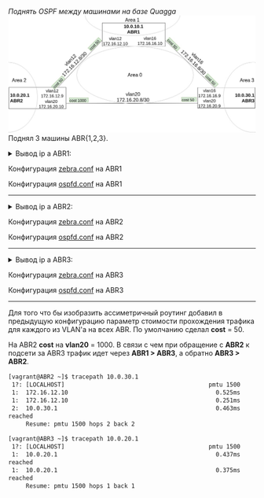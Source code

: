 *Поднять OSPF между машинами на базе Quagga*
<img src="https://github.com/alexey4he/otuslinux_learning/blob/master/2_basic_network/12_Quagga_routing/image/12Quagga_scheme_2.jpg"/>
Поднял 3 машины ABR{1,2,3}. 

<details> <summary>Вывод ip a ABR1:</summary>
  <pre>
  <code>
  [vagrant@ABR1 ~]$ ip a
1: lo: <LOOPBACK,UP,LOWER_UP> mtu 65536 qdisc noqueue state UNKNOWN group default qlen 1000
    link/loopback 00:00:00:00:00:00 brd 00:00:00:00:00:00
    inet 127.0.0.1/8 scope host lo
       valid_lft forever preferred_lft forever
    inet6 ::1/128 scope host
       valid_lft forever preferred_lft forever
2: eth0: <BROADCAST,MULTICAST,UP,LOWER_UP> mtu 1500 qdisc pfifo_fast state UP group default qlen 1000
    link/ether 52:54:00:c9:c7:04 brd ff:ff:ff:ff:ff:ff
    inet 10.0.2.15/24 brd 10.0.2.255 scope global noprefixroute dynamic eth0
       valid_lft 84188sec preferred_lft 84188sec
    inet6 fe80::5054:ff:fec9:c704/64 scope link
       valid_lft forever preferred_lft forever
3: eth1: <BROADCAST,MULTICAST,UP,LOWER_UP> mtu 1500 qdisc pfifo_fast state UP group default qlen 1000
    link/ether 08:00:27:d3:f3:49 brd ff:ff:ff:ff:ff:ff
    inet 10.0.10.1/24 brd 10.0.10.255 scope global noprefixroute eth1
       valid_lft forever preferred_lft forever
    inet6 fe80::a00:27ff:fed3:f349/64 scope link
       valid_lft forever preferred_lft forever
4: vlan16@eth1: <BROADCAST,MULTICAST,UP,LOWER_UP> mtu 1500 qdisc noqueue stateUP group default qlen 1000
    link/ether 08:00:27:d3:f3:49 brd ff:ff:ff:ff:ff:ff
    inet 172.16.16.10/30 brd 172.16.16.11 scope global noprefixroute vlan16
       valid_lft forever preferred_lft forever
    inet6 fe80::43e:dd54:a4a2:419e/64 scope link noprefixroute
       valid_lft forever preferred_lft forever
5: vlan12@eth1: <BROADCAST,MULTICAST,UP,LOWER_UP> mtu 1500 qdisc noqueue stateUP group default qlen 1000
    link/ether 08:00:27:d3:f3:49 brd ff:ff:ff:ff:ff:ff
    inet 172.16.12.10/30 brd 172.16.12.11 scope global noprefixroute vlan12
       valid_lft forever preferred_lft forever
    inet6 fe80::8e99:f637:18f7:c121/64 scope link noprefixroute
       valid_lft forever preferred_lft forever"
</code>
</pre>
</details>


Конфигурация [zebra.conf](https://github.com/alexey4he/otuslinux_learning/blob/master/2_basic_network/12_Quagga_routing/Task_2/quagga_conf/1zebra.conf) на ABR1

Конфигурация [ospfd.conf](https://github.com/alexey4he/otuslinux_learning/blob/master/2_basic_network/12_Quagga_routing/Task_2/quagga_conf/1ospfd.conf) на ABR1
_________________________


<details><summary>Вывод ip a ABR2:</summary>
  <pre>
  <code>
[vagrant@ABR2 ~]$ ip a
1: lo: <LOOPBACK,UP,LOWER_UP> mtu 65536 qdisc noqueue state UNKNOWN group default qlen 1000
    link/loopback 00:00:00:00:00:00 brd 00:00:00:00:00:00
    inet 127.0.0.1/8 scope host lo
       valid_lft forever preferred_lft forever
    inet6 ::1/128 scope host
       valid_lft forever preferred_lft forever
2: eth0: <BROADCAST,MULTICAST,UP,LOWER_UP> mtu 1500 qdisc pfifo_fast state UP group default qlen 1000
    link/ether 52:54:00:c9:c7:04 brd ff:ff:ff:ff:ff:ff
    inet 10.0.2.15/24 brd 10.0.2.255 scope global noprefixroute dynamic eth0
       valid_lft 83573sec preferred_lft 83573sec
    inet6 fe80::5054:ff:fec9:c704/64 scope link
       valid_lft forever preferred_lft forever
3: eth1: <BROADCAST,MULTICAST,UP,LOWER_UP> mtu 1500 qdisc pfifo_fast state UP group default qlen 1000
    link/ether 08:00:27:8c:81:6e brd ff:ff:ff:ff:ff:ff
    inet 10.0.20.1/24 brd 10.0.20.255 scope global noprefixroute eth1
       valid_lft forever preferred_lft forever
    inet6 fe80::a00:27ff:fe8c:816e/64 scope link
       valid_lft forever preferred_lft forever
4: vlan12@eth1: <BROADCAST,MULTICAST,UP,LOWER_UP> mtu 1500 qdisc noqueue state UP group default qlen 1000
    link/ether 08:00:27:8c:81:6e brd ff:ff:ff:ff:ff:ff
    inet 172.16.12.9/30 brd 172.16.12.11 scope global noprefixroute vlan12
       valid_lft forever preferred_lft forever
    inet6 fe80::5315:a676:4dab:190b/64 scope link noprefixroute
       valid_lft forever preferred_lft forever
5: vlan20@eth1: <BROADCAST,MULTICAST,UP,LOWER_UP> mtu 1500 qdisc noqueue state UP group default qlen 1000
    link/ether 08:00:27:8c:81:6e brd ff:ff:ff:ff:ff:ff
    inet 172.16.20.10/30 brd 172.16.20.11 scope global noprefixroute vlan20
       valid_lft forever preferred_lft forever
    inet6 fe80::a90:e3c4:9aec:c19d/64 scope link noprefixroute
       valid_lft forever preferred_lft forever
</code>
</pre>
</details>


Конфигурация [zebra.conf](https://github.com/alexey4he/otuslinux_learning/blob/master/2_basic_network/12_Quagga_routing/Task_2/quagga_conf/2zebra.conf) на ABR2

Конфигурация [ospfd.conf](https://github.com/alexey4he/otuslinux_learning/blob/master/2_basic_network/12_Quagga_routing/Task_2/quagga_conf/2ospfd.conf) на ABR2
_________________________

 <details> <summary>Вывод ip a  ABR3:</summary>
<pre>
<code>
[vagrant@ABR3 ~]$ ip a
1: lo: <LOOPBACK,UP,LOWER_UP> mtu 65536 qdisc noqueue state UNKNOWN group default qlen 1000
    link/loopback 00:00:00:00:00:00 brd 00:00:00:00:00:00
    inet 127.0.0.1/8 scope host lo
       valid_lft forever preferred_lft forever
    inet6 ::1/128 scope host
       valid_lft forever preferred_lft forever
2: eth0: <BROADCAST,MULTICAST,UP,LOWER_UP> mtu 1500 qdisc pfifo_fast state UP group default qlen 1000
    link/ether 52:54:00:c9:c7:04 brd ff:ff:ff:ff:ff:ff
    inet 10.0.2.15/24 brd 10.0.2.255 scope global noprefixroute dynamic eth0
       valid_lft 83377sec preferred_lft 83377sec
    inet6 fe80::5054:ff:fec9:c704/64 scope link
       valid_lft forever preferred_lft forever
3: eth1: <BROADCAST,MULTICAST,UP,LOWER_UP> mtu 1500 qdisc pfifo_fast state UP group default qlen 1000
    link/ether 08:00:27:9e:8d:3a brd ff:ff:ff:ff:ff:ff
    inet 10.0.30.1/24 brd 10.0.30.255 scope global noprefixroute eth1
       valid_lft forever preferred_lft forever
    inet6 fe80::a00:27ff:fe9e:8d3a/64 scope link
       valid_lft forever preferred_lft forever
4: vlan20@eth1: <BROADCAST,MULTICAST,UP,LOWER_UP> mtu 1500 qdisc noqueue state UP group default qlen 1000
    link/ether 08:00:27:9e:8d:3a brd ff:ff:ff:ff:ff:ff
    inet 172.16.20.9/30 brd 172.16.20.11 scope global noprefixroute vlan20
       valid_lft forever preferred_lft forever
    inet6 fe80::eeb3:a52f:cc4c:f11c/64 scope link noprefixroute
       valid_lft forever preferred_lft forever
5: vlan16@eth1: <BROADCAST,MULTICAST,UP,LOWER_UP> mtu 1500 qdisc noqueue state UP group default qlen 1000
    link/ether 08:00:27:9e:8d:3a brd ff:ff:ff:ff:ff:ff
    inet 172.16.16.9/30 brd 172.16.16.11 scope global noprefixroute vlan16
       valid_lft forever preferred_lft forever
    inet6 fe80::f785:a816:1208:ec5f/64 scope link noprefixroute
       valid_lft forever preferred_lft forever
</pre>
</code>
</details>


Конфигурация [zebra.conf](https://github.com/alexey4he/otuslinux_learning/blob/master/2_basic_network/12_Quagga_routing/Task_2/quagga_conf/3zebra.conf) на ABR3

Конфигурация [ospfd.conf](https://github.com/alexey4he/otuslinux_learning/blob/master/2_basic_network/12_Quagga_routing/Task_2/quagga_conf/3ospfd.conf) на ABR3 
_________________________

Для того что бы изобразить ассиметричный роутинг добавил в предыдущую конфигурацию параметр стоимости прохождения трафика для каждого из VLAN'a на всех ABR. По умолчанию сделал **cost** = 50.

На ABR2 **cost** на **vlan20** = 1000. В связи с чем при обращение с  **ABR2** к подсети за ABR3 трафик идет через **ABR1 > ABR3**, а обратно **ABR3 > ABR2**.



````
[vagrant@ABR2 ~]$ tracepath 10.0.30.1
 1?: [LOCALHOST]                                         pmtu 1500
 1:  172.16.12.10                                          0.525ms
 1:  172.16.12.10                                          0.251ms
 2:  10.0.30.1                                             0.463ms reached
     Resume: pmtu 1500 hops 2 back 2
`````

`````
[vagrant@ABR3 ~]$ tracepath 10.0.20.1
 1?: [LOCALHOST]                                         pmtu 1500
 1:  10.0.20.1                                             0.437ms reached
 1:  10.0.20.1                                             0.375ms reached
     Resume: pmtu 1500 hops 1 back 1
`````
